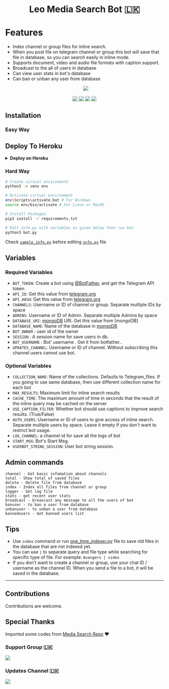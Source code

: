 <h1 align="center"><b>Leo Media Search Bot 🇱🇰</b></h1>

# Features 

* Index channel or group files for inline search.
* When you post file on telegram channel or group this bot will save that file in database, so you can search easily in inline mode.
* Supports document, video and audio file formats with caption support.
* Broadcast to the all of users in database
* Can view user stats in bot's database
* Can ban or unban any user from database

<p align="center">
  <img src="https://telegra.ph/file/c705fac44db2b8d7f47e7.jpg"></p>

<p align="center">
    <a href="https://github.com/Naviya2/LeoMediaSearchBot"> <img src="https://img.shields.io/github/repo-size/Naviya2/LeoMediaSearchBot?color=orange&logo=github&logoColor=green&style=for-the-badge" /></a>
    <a href="https://github.com/Naviya2/LeoMediaSearchBot/commits/Naviya2"> <img src="https://img.shields.io/github/last-commit/Naviya2/LeoMediaSearchBot?color=brown&logo=github&logoColor=green&style=for-the-badge" /></a>
    <a href="https://github.com/Naviya2/LeoMediaSearchBot/issues"> <img src="https://img.shields.io/github/issues/Naviya2/LeoMediaSearchBot?color=blueviolet&logo=github&logoColor=green&style=for-the-badge" /></a>
    <a href="https://github.com/Naviya2/LeoMediaSearchBot/network/members"> <img src="https://img.shields.io/github/forks/Naviya2/LeoMediaSearchBot?color=red&logo=github&logoColor=green&style=for-the-badge" /></a></p>

## Installation

### Easy Way
## Deploy To Heroku

<details>
  <summary><b>Deploy on Heroku</b></summary>
<br>

<p align="left">
  <a href="https://heroku.com/deploy?template=https://github.com/Naviya2/LeoMediaSearchBot/tree/twodatabases">
     <img height="30px" src="https://img.shields.io/badge/Deploy%20To%20Heroku-blueviolet?style=for-the-badge&logo=heroku">
  </a>
</p>
  
</details>
  

### Hard Way

```bash
# Create virtual environment
python3 -m venv env

# Activate virtual environment
env\Scripts\activate.bat # For Windows
source env/bin/activate # For Linux or MacOS

# Install Packages
pip3 install -r requirements.txt

# Edit info.py with variables as given below then run bot
python3 bot.py
```
Check [`sample_info.py`](sample_info.py) before editing [`info.py`](info.py) file

## Variables

### Required Variables
* `BOT_TOKEN`: Create a bot using [@BotFather](https://telegram.dog/BotFather), and get the Telegram API token.
* `API_ID`: Get this value from [telegram.org](https://my.telegram.org/apps)
* `API_HASH`: Get this value from [telegram.org](https://my.telegram.org/apps)
* `CHANNELS`: Username or ID of channel or group. Separate multiple IDs by space
* `ADMINS`: Username or ID of Admin. Separate multiple Admins by space
* `DATABASE_URI`: [mongoDB](https://www.mongodb.com) URI. Get this value from [mongoDB]
* `DATABASE_NAME`: Name of the database in [mongoDB](https://www.mongodb.com)
* `BOT_OWNER` : user id of the owner
* `SESSION` : A session name for save users in db.
* `BOT_USERNAME` : Bot' username . Get it from botfather..
* `UPDATES_CHANNEL`: Username or ID of channel. Without subscribing this channel users cannot use bot.

### Optional Variables
* `COLLECTION_NAME`: Name of the collections. Defaults to Telegram_files. If you going to use same database, then use different collection name for each bot
* `MAX_RESULTS`: Maximum limit for inline search results
* `CACHE_TIME`: The maximum amount of time in seconds that the result of the inline query may be cached on the server
* `USE_CAPTION_FILTER`: Whether bot should use captions to improve search results. (True/False)
* `AUTH_USERS`: Username or ID of users to give access of inline search. Separate multiple users by space. Leave it empty if you don't want to restrict bot usage.
* `LOG_CHANNEL`: a channel id for save all the logs of bot
* `START_MSG`: Bot's Start Msg.
* `USERBOT_STRING_SESSION`: User bot string session.

## Admin commands
```
channel - Get basic infomation about channels
total - Show total of saved files
delete - Delete file from database
index - Index all files from channel or group
logger - Get log file
stats - get recent user stats
broadcast - broascast any message to all the users of bot
banuser - to ban a user from database
unbanuser - to unban a user from database
bannedusers - Get banned users list
```

## Tips
* Use `index` command or run [one_time_indexer.py](one_time_indexer.py) file to save old files in the database that are not indexed yet.
* You can use `|` to separate query and file type while searching for specific type of file. For example: `Avengers | video`
* If you don't want to create a channel or group, use your chat ID / username as the channel ID. When you send a file to a bot, it will be saved in the database.

---

## Contributions
Contributions are welcome.

## Special Thanks 
Imported some codes from [Media Search Repo](https://github.com/Mahesh0253/Media-Search-bot) ❤️

### Support Group 🇱🇰
<a href="https://t.me/leosupportx"><img src="https://img.shields.io/badge/Telegram-Join%20Support%20Group-blue.svg?logo=telegram"></a>
 
### Updates Channel 🇱🇰
<a href="https://t.me/new_ehi"><img src="https://img.shields.io/badge/Telegram-Join%20Updates%20Channel-blue.svg?logo=telegram"></a>

